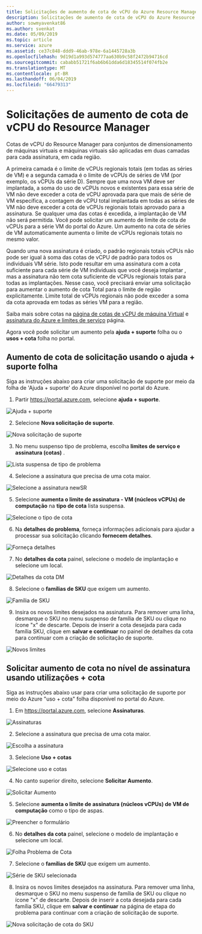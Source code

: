 ```yaml
---
title: Solicitações de aumento de cota de vCPU do Azure Resource Manager | Microsoft Docs
description: Solicitações de aumento de cota de vCPU do Azure Resource Manager
author: sowmyavenkat86
ms.author: svenkat
ms.date: 05/09/2019
ms.topic: article
ms.service: azure
ms.assetid: ce37c848-ddd9-46ab-978e-6a1445728a3b
ms.openlocfilehash: 9d19d1a993d574777aa630b9c58f2472b94716cd
ms.sourcegitcommit: cababb51721f6ab6b61dda6d18345514f074fb2e
ms.translationtype: MT
ms.contentlocale: pt-BR
ms.lasthandoff: 06/04/2019
ms.locfileid: "66479313"
---
```

# <a name="resource-manager-vcpu-quota-increase-requests"></a>Solicitações de aumento de cota de vCPU do Resource Manager

Cotas de vCPU do Resource Manager para conjuntos de dimensionamento de máquinas virtuais e máquinas virtuais são aplicadas em duas camadas para cada assinatura, em cada região. 

A primeira camada é o limite de vCPUs regionais totais (em todas as séries de VM) e a segunda camada é o limite de vCPUs de séries de VM (por exemplo, os vCPUs da série D). Sempre que uma nova VM deve ser implantada, a soma do uso de vCPUs novos e existentes para essa série de VM não deve exceder a cota de vCPU aprovada para que mais de série de VM específica, a contagem de vCPU total implantada em todas as séries de VM não deve exceder a cota de vCPUs regionais totais  aprovado para a assinatura. Se qualquer uma das cotas é excedida, a implantação de VM não será permitida.
Você pode solicitar um aumento de limite de cota de vCPUs para a série VM do portal do Azure. Um aumento na cota de séries de VM automaticamente aumenta o limite de vCPUs regionais totais no mesmo valor. 

Quando uma nova assinatura é criado, o padrão regionais totais vCPUs não pode ser igual à soma das cotas de vCPU de padrão para todos os individuais VM série. Isto pode resultar em uma assinatura com a cota suficiente para cada série de VM individuais que você deseja implantar , mas a assinatura não tem cota suficiente de vCPUs regionais totais para todas as implantações. Nesse caso, você precisará enviar uma solicitação para aumentar o aumento de cota Total para o limite de região explicitamente. Limite total de vCPUs regionais não pode exceder a soma da cota aprovada em todas as séries VM para a região.

Saiba mais sobre cotas na [página de cotas de vCPU de máquina Virtual](https://docs.microsoft.com/azure/virtual-machines/windows/quotas) e [assinatura do Azure e limites de serviço](https://aka.ms/quotalimits) página. 

Agora você pode solicitar um aumento pela **ajuda + suporte** folha ou o **usos + cota** folha no portal. 

## <a name="request-quota-increase-using-the-help--support-blade"></a>Aumento de cota de solicitação usando o **ajuda + suporte** folha

Siga as instruções abaixo para criar uma solicitação de suporte por meio da folha de 'Ajuda + suporte' do Azure disponível no portal do Azure. 

1. Partir https://portal.azure.com, selecione **ajuda + suporte**.

![Ajuda + suporte](./media/resource-manager-core-quotas-request/helpsupport.png)
 
2.  Selecione **Nova solicitação de suporte**. 

![Nova solicitação de suporte](./media/resource-manager-core-quotas-request/newsupportrequest.png)

3. No menu suspenso tipo de problema, escolha **limites de serviço e assinatura (cotas)** .

![Lista suspensa de tipo de problema](./media/resource-manager-core-quotas-request/issuetypedropdown.png)

4. Selecione a assinatura que precisa de uma cota maior.

![Selecione a assinatura newSR](./media/resource-manager-core-quotas-request/select-subscription-sr.png)
   
5. Selecione **aumenta o limite de assinatura - VM (núcleos vCPUs) de computação** na **tipo de cota** lista suspensa. 

![Selecione o tipo de cota](./media/resource-manager-core-quotas-request/select-quota-type.png)

6. Na **detalhes do problema**, forneça informações adicionais para ajudar a processar sua solicitação clicando **fornecem detalhes**.

![Forneça detalhes](./media/resource-manager-core-quotas-request/provide-details.png)

7. No **detalhes da cota** painel, selecione o modelo de implantação e selecione um local.

![Detalhes da cota DM](./media/resource-manager-core-quotas-request/quota-details.png)

8. Selecione o **famílias de SKU** que exigem um aumento. 

![Família de SKU](./media/resource-manager-core-quotas-request/sku-family.png)

9. Insira os novos limites desejados na assinatura. Para remover uma linha, desmarque o SKU no menu suspenso de família de SKU ou clique no ícone "x" de descarte. Depois de inserir a cota desejada para cada família SKU, clique em **salvar e continuar** no painel de detalhes da cota para continuar com a criação de solicitação de suporte.

![Novos limites](./media/resource-manager-core-quotas-request/new-limits.png)


## <a name="request-quota-increase-at-subscription-level-using-usages--quota"></a>Solicitar aumento de cota no nível de assinatura usando utilizações + cota

Siga as instruções abaixo usar para criar uma solicitação de suporte por meio do Azure "uso + cota" folha disponível no portal do Azure. 

1. Em https://portal.azure.com, selecione **Assinaturas**.

![Assinaturas](./media/resource-manager-core-quotas-request/subscriptions.png)

2. Selecione a assinatura que precisa de uma cota maior.

![Escolha a assinatura](./media/resource-manager-core-quotas-request/select-subscription.png)

3. Selecione **Uso + cotas**

![Selecione uso e cotas](./media/resource-manager-core-quotas-request/select-usage-quotas.png)

4. No canto superior direito, selecione **Solicitar Aumento**.

![Solicitar Aumento](./media/resource-manager-core-quotas-request/request-increase.png)

5. Selecione **aumenta o limite de assinatura (núcleos vCPUs) de VM de computação** como o tipo de aspas. 

![Preencher o formulário](./media/resource-manager-core-quotas-request/forms.png)
   
6. No **detalhes da cota** painel, selecione o modelo de implantação e selecione um local.

![Folha Problema de Cota](./media/resource-manager-core-quotas-request/problemstep.png)

7. Selecione o **famílias de SKU** que exigem um aumento.

![Série de SKU selecionada](./media/resource-manager-core-quotas-request/sku-family.png)

8. Insira os novos limites desejados na assinatura. Para remover uma linha, desmarque o SKU no menu suspenso de família de SKU ou clique no ícone "x" de descarte. Depois de inserir a cota desejada para cada família SKU, clique em **salvar e continuar** na página de etapa do problema para continuar com a criação de solicitação de suporte.

![Nova solicitação de cota do SKU](./media/resource-manager-core-quotas-request/new-limits.png)


